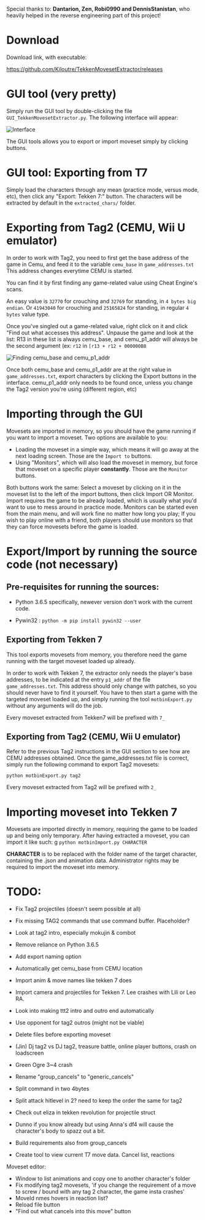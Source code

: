 Special thanks to: **Dantarion, Zen, Robi0990 and DennisStanistan**, who heavily helped in the reverse engineering part of this project!

# Download

Download link, with executable:

https://github.com/Kiloutre/TekkenMovesetExtractor/releases

# GUI tool (very pretty)

Simply run the GUI tool by double-clicking the file `GUI_TekkenMovesetExtractor.py`. The following interface will appear:

![Interface](https://pbs.twimg.com/media/EYt5eqXWoAEXQtI.png:large)

The GUI tools allows you to export or import moveset simply by clicking buttons.

# GUI tool: Exporting from T7

Simply load the characters through any mean (practice mode, versus mode, etc), then click any "Export: Tekken 7:" button.
The characters will be extracted by default in the `extracted_chars/` folder.


# Exporting from Tag2  (CEMU, Wii U emulator)

In order to work with Tag2, you need to first get the base address of the game in Cemu, and feed it to the variable `cemu_base` in `game_addresses.txt`
This address changes everytime CEMU is started.

You can find it by first finding any game-related value using Cheat Engine's scans.

An easy value is `32770` for crouching and `32769` for standing, in `4 bytes big endian`.
Or `41943040` for crouching and `25165824` for standing, in regular `4 bytes` value type.

Once you've singled out a game-related value, right click on it and click "Find out what accesses this address". Unpause the game and look at the list:
R13 in these list is always cemu_base, and cemu_p1_addr will always be the second argument (ex: `r12` in `[r13 + r12 + 000000B8`

![Finding cemu_base and cemu_p1_addr](https://i.imgur.com/jsgYLm2.png)

Once both cemu_base and cemu_p1_addr are at the right value in `game_addresses.txt`, export characters by clicking the Export buttons in the interface.
cemu_p1_addr only needs to be found once, unless you change the Tag2 version you're using (different region, etc)

# Importing through the GUI

Movesets are imported in memory, so you should have the game running if you want to import a moveset.
Two options are available to you:

- Loading the moveset in a simple way, which means it will go away at the next loading screen. Those are the `Import to` buttons.
- Using "Monitors", which will also load the moveset in memory, but force that moveset on a specific player **constantly**. Those are the `Monitor` buttons.

Both buttons work the same: Select a moveset by clicking on it in the moveset list to the left of the import buttons, then click Import OR Monitor.
Import requires the game to be already loaded, which is usually what you'd want to use to mess around in practice mode.
Monitors can be started even from the main menu, and will work fine no matter how long you play;
If you wish to play online with a friend, both players should use monitors so that they can force movesets before the game is loaded.


# Export/Import by running the source code (not necessary)

## Pre-requisites for running the sources:

- Python 3.6.5 specifically, newever version don't work with the current code.

- Pywin32 : `python -m pip install pywin32 --user`

## Exporting from Tekken 7
This tool exports movesets from memory, you therefore need the game running with the target moveset loaded up already.

In order to work with Tekken 7, the extractor only needs the player's base addresses, to be indicated at the entry `p1_addr` of the file `game_addresses.txt`.
This address should only change with patches, so you should never have to find it yourself.
You have to then start a game with the targeted moveset loaded up, and simply running the tool `motbinExport.py` without any arguments will do the job.

Every moveset extracted from Tekken7 will be prefixed with `7_`

## Exporting from Tag2 (CEMU, Wii U emulator)

Refer to the previous Tag2 instructions in the GUI section to see how are CEMU addresses obtained.
Once the game_addresses.txt file is correct, simply run the following command to export Tag2 movesets:

`python motbinExport.py tag2`

Every moveset extracted from Tag2 will be prefixed with `2_`

# Importing moveset into Tekken 7

Movesets are imported directly in memory, requiring the game to be loaded up and being only temporary.
After having extracted a moveset, you can import it like such:
g
`python motbinImport.py CHARACTER` 

**CHARACTER** is to be replaced with the folder name of the target character, containing the .json and animation data.
Administrator rights may be required to import the moveset into memory.

# TODO:

- Fix Tag2 projectiles (doesn't seem possible at all)
- Fix missing TAG2 commands that use command buffer. Placeholder?
- Look at tag2 intro, especially mokujin & combot
- Remove reliance on Python 3.6.5
- Add export naming option
- Automatically get cemu_base from CEMU location
- Import anim & move names like tekken 7 does
- Import camera and projectiles for Tekken 7. Lee crashes with Lili or Leo RA.
- Look into making ttt2 intro and outro end automatically
- Use opponent for tag2 outros (might not be viable)
- Delete files before exporting moveset
- (Jin) Dj tag2 vs DJ tag2, treasure battle, online player buttons, crash on loadscreen
- Green Ogre 3~4 crash
- Rename "group_cancels" to "generic_cancels"
- Split command in two 4bytes
- Split attack hitlevel in 2? need to keep the order the same for tag2
- Check out eliza in tekken revolution for projectile struct
- Dunno if you know already but using Anna's df4 will cause the character's body to spazz out a bit.
- Build requirements also from group_cancels

- Create tool to view current T7 move data. Cancel list, reactions

Moveset editor:
- Window to list animations and copy one to another character's folder
- Fix modifying tag2 movesets, 'if you change the requirement of a move to screw / bound with any tag 2 character, the game insta crashes'
- MoveId nmes hovers in reaction list?
- Reload file button
- "Find out what cancels into this move" button